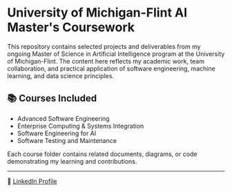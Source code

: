 # University of Michigan-Flint AI Master's Coursework

This repository contains selected projects and deliverables from my ongoing Master of Science in Artificial Intelligence program at the University of Michigan-Flint. The content here reflects my academic work, team collaboration, and practical application of software engineering, machine learning, and data science principles.

## 📚 Courses Included
- Advanced Software Engineering
- Enterprise Computing & Systems Integration
- Software Engineering for AI
- Software Testing and Maintenance

Each course folder contains related documents, diagrams, or code demonstrating my learning and contributions.

---

🔗 [LinkedIn Profile](https://www.linkedin.com/in/philip-h-551356327/)
